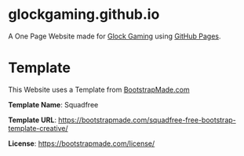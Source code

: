 # glockgaming.github.io
A One Page Website made for [Glock Gaming](https://www.youtube.com/c/GlockGamingYt) using [GitHub Pages](https://pages.github.com/).

# Template
This Website uses a Template from [BootstrapMade.com](https://bootstrapmade.com/)

**Template Name**: Squadfree

**Template URL**: https://bootstrapmade.com/squadfree-free-bootstrap-template-creative/

**License**: https://bootstrapmade.com/license/